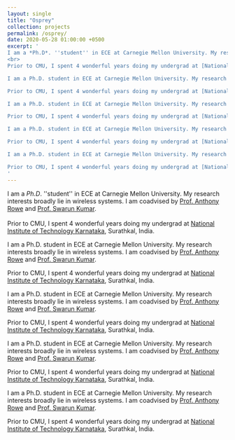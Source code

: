 ```yaml
---
layout: single
title: "Osprey"
collection: projects
permalink: /osprey/
date: 2020-05-28 01:00:00 +0500
excerpt: '
I am a *Ph.D*. ''student'' in ECE at Carnegie Mellon University. My research interests broadly lie in wireless systems. I am coadvised by [Prof. Anthony Rowe](https://users.ece.cmu.edu/~agr) and [Prof. Swarun Kumar](http://www.andrew.cmu.edu/user/swarunk/index.html).<br>
<br>
Prior to CMU, I spent 4 wonderful years doing my undergrad at [National Institute of Technology Karnataka](https://www.nitk.ac.in/), Surathkal, India.

I am a Ph.D. student in ECE at Carnegie Mellon University. My research interests broadly lie in wireless systems. I am coadvised by [Prof. Anthony Rowe](https://users.ece.cmu.edu/~agr) and [Prof. Swarun Kumar](http://www.andrew.cmu.edu/user/swarunk/index.html).

Prior to CMU, I spent 4 wonderful years doing my undergrad at [National Institute of Technology Karnataka](https://www.nitk.ac.in/), Surathkal, India.

I am a Ph.D. student in ECE at Carnegie Mellon University. My research interests broadly lie in wireless systems. I am coadvised by [Prof. Anthony Rowe](https://users.ece.cmu.edu/~agr) and [Prof. Swarun Kumar](http://www.andrew.cmu.edu/user/swarunk/index.html).

Prior to CMU, I spent 4 wonderful years doing my undergrad at [National Institute of Technology Karnataka](https://www.nitk.ac.in/), Surathkal, India.

I am a Ph.D. student in ECE at Carnegie Mellon University. My research interests broadly lie in wireless systems. I am coadvised by [Prof. Anthony Rowe](https://users.ece.cmu.edu/~agr) and [Prof. Swarun Kumar](http://www.andrew.cmu.edu/user/swarunk/index.html).

Prior to CMU, I spent 4 wonderful years doing my undergrad at [National Institute of Technology Karnataka](https://www.nitk.ac.in/), Surathkal, India.

I am a Ph.D. student in ECE at Carnegie Mellon University. My research interests broadly lie in wireless systems. I am coadvised by [Prof. Anthony Rowe](https://users.ece.cmu.edu/~agr) and [Prof. Swarun Kumar](http://www.andrew.cmu.edu/user/swarunk/index.html).

Prior to CMU, I spent 4 wonderful years doing my undergrad at [National Institute of Technology Karnataka](https://www.nitk.ac.in/), Surathkal, India.
'
---
```

I am a *Ph.D*. ''student'' in ECE at Carnegie Mellon University. My research interests broadly lie in wireless systems. I am coadvised by [Prof. Anthony Rowe](https://users.ece.cmu.edu/~agr) and [Prof. Swarun Kumar](http://www.andrew.cmu.edu/user/swarunk/index.html).<br>
<br>
Prior to CMU, I spent 4 wonderful years doing my undergrad at [National Institute of Technology Karnataka](https://www.nitk.ac.in/), Surathkal, India.

I am a Ph.D. student in ECE at Carnegie Mellon University. My research interests broadly lie in wireless systems. I am coadvised by [Prof. Anthony Rowe](https://users.ece.cmu.edu/~agr) and [Prof. Swarun Kumar](http://www.andrew.cmu.edu/user/swarunk/index.html).

Prior to CMU, I spent 4 wonderful years doing my undergrad at [National Institute of Technology Karnataka](https://www.nitk.ac.in/), Surathkal, India.

I am a Ph.D. student in ECE at Carnegie Mellon University. My research interests broadly lie in wireless systems. I am coadvised by [Prof. Anthony Rowe](https://users.ece.cmu.edu/~agr) and [Prof. Swarun Kumar](http://www.andrew.cmu.edu/user/swarunk/index.html).

Prior to CMU, I spent 4 wonderful years doing my undergrad at [National Institute of Technology Karnataka](https://www.nitk.ac.in/), Surathkal, India.

I am a Ph.D. student in ECE at Carnegie Mellon University. My research interests broadly lie in wireless systems. I am coadvised by [Prof. Anthony Rowe](https://users.ece.cmu.edu/~agr) and [Prof. Swarun Kumar](http://www.andrew.cmu.edu/user/swarunk/index.html).

Prior to CMU, I spent 4 wonderful years doing my undergrad at [National Institute of Technology Karnataka](https://www.nitk.ac.in/), Surathkal, India.

I am a Ph.D. student in ECE at Carnegie Mellon University. My research interests broadly lie in wireless systems. I am coadvised by [Prof. Anthony Rowe](https://users.ece.cmu.edu/~agr) and [Prof. Swarun Kumar](http://www.andrew.cmu.edu/user/swarunk/index.html).

Prior to CMU, I spent 4 wonderful years doing my undergrad at [National Institute of Technology Karnataka](https://www.nitk.ac.in/), Surathkal, India.